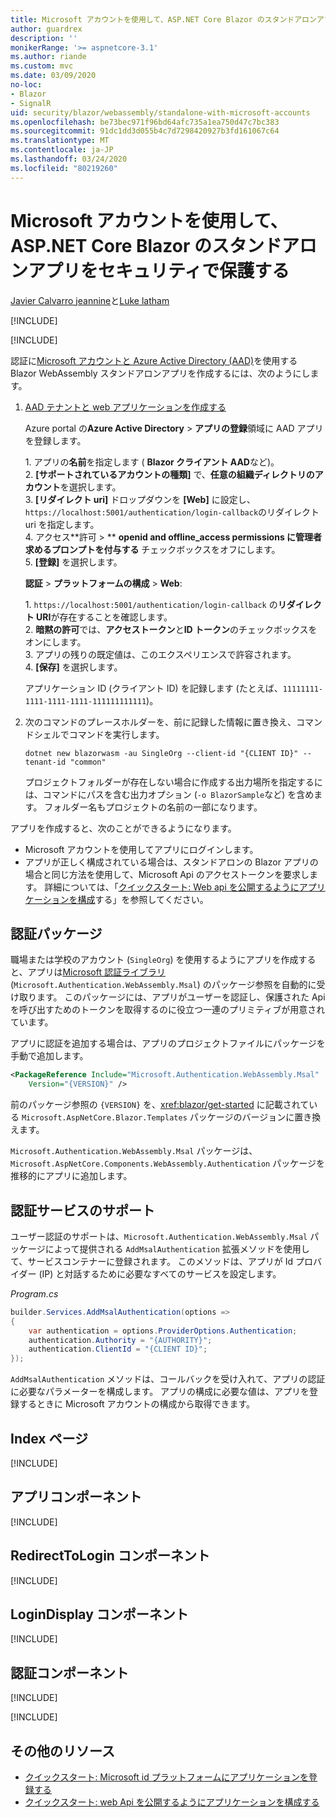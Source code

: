 ```yaml
---
title: Microsoft アカウントを使用して、ASP.NET Core Blazor のスタンドアロンアプリをセキュリティで保護する
author: guardrex
description: ''
monikerRange: '>= aspnetcore-3.1'
ms.author: riande
ms.custom: mvc
ms.date: 03/09/2020
no-loc:
- Blazor
- SignalR
uid: security/blazor/webassembly/standalone-with-microsoft-accounts
ms.openlocfilehash: be73bec971f96bd64afc735a1ea750d47c7bc383
ms.sourcegitcommit: 91dc1dd3d055b4c7d7298420927b3fd161067c64
ms.translationtype: MT
ms.contentlocale: ja-JP
ms.lasthandoff: 03/24/2020
ms.locfileid: "80219260"
---
```

# <a name="secure-an-aspnet-core-opno-locblazor-webassembly-standalone-app-with-microsoft-accounts"></a>Microsoft アカウントを使用して、ASP.NET Core Blazor のスタンドアロンアプリをセキュリティで保護する

[Javier Calvarro jeannine](https://github.com/javiercn)と[Luke latham](https://github.com/guardrex)

[!INCLUDE[](~/includes/blazorwasm-preview-notice.md)]

[!INCLUDE[](~/includes/blazorwasm-3.2-template-article-notice.md)]

認証に[Microsoft アカウントと Azure Active Directory (AAD)](/azure/active-directory/develop/quickstart-register-app#register-a-new-application-using-the-azure-portal)を使用する Blazor WebAssembly スタンドアロンアプリを作成するには、次のようにします。

1. [AAD テナントと web アプリケーションを作成する](/azure/active-directory/develop/v2-overview)

   Azure portal の**Azure Active Directory** > **アプリの登録**領域に AAD アプリを登録します。

   1\. アプリの**名前**を指定します ( **Blazor クライアント AAD**など)。<br>
   2\. **[サポートされているアカウントの種類]** で、**任意の組織ディレクトリのアカウント**を選択します。<br>
   3\. **[リダイレクト uri]** ドロップダウンを **[Web]** に設定し、`https://localhost:5001/authentication/login-callback`のリダイレクト uri を指定します。<br>
   4\. アクセス**許可 > ** **openid and offline_access permissions に管理者求めるプロンプトを付与する** チェックボックスをオフにします。<br>
   5\. **[登録]** を選択します。

   **認証** > **プラットフォームの構成** > **Web**:

   1\. `https://localhost:5001/authentication/login-callback` の**リダイレクト URI**が存在することを確認します。<br>
   2\. **暗黙の許可**では、**アクセストークン**と**ID トークン**のチェックボックスをオンにします。<br>
   3\. アプリの残りの既定値は、このエクスペリエンスで許容されます。<br>
   4\. **[保存]** を選択します。

   アプリケーション ID (クライアント ID) を記録します (たとえば、`11111111-1111-1111-1111-111111111111`)。

1. 次のコマンドのプレースホルダーを、前に記録した情報に置き換え、コマンドシェルでコマンドを実行します。

   ```dotnetcli
   dotnet new blazorwasm -au SingleOrg --client-id "{CLIENT ID}" --tenant-id "common"
   ```

   プロジェクトフォルダーが存在しない場合に作成する出力場所を指定するには、コマンドにパスを含む出力オプション (`-o BlazorSample`など) を含めます。 フォルダー名もプロジェクトの名前の一部になります。

アプリを作成すると、次のことができるようになります。

* Microsoft アカウントを使用してアプリにログインします。
* アプリが正しく構成されている場合は、スタンドアロンの Blazor アプリの場合と同じ方法を使用して、Microsoft Api のアクセストークンを要求します。 詳細については、「[クイックスタート: Web api を公開するようにアプリケーションを構成](/azure/active-directory/develop/quickstart-configure-app-expose-web-apis)する」を参照してください。

## <a name="authentication-package"></a>認証パッケージ

職場または学校のアカウント (`SingleOrg`) を使用するようにアプリを作成すると、アプリは[Microsoft 認証ライブラリ](/azure/active-directory/develop/msal-overview)(`Microsoft.Authentication.WebAssembly.Msal`) のパッケージ参照を自動的に受け取ります。 このパッケージには、アプリがユーザーを認証し、保護された Api を呼び出すためのトークンを取得するのに役立つ一連のプリミティブが用意されています。

アプリに認証を追加する場合は、アプリのプロジェクトファイルにパッケージを手動で追加します。

```xml
<PackageReference Include="Microsoft.Authentication.WebAssembly.Msal" 
    Version="{VERSION}" />
```

前のパッケージ参照の `{VERSION}` を、<xref:blazor/get-started> に記載されている `Microsoft.AspNetCore.Blazor.Templates` パッケージのバージョンに置き換えます。

`Microsoft.Authentication.WebAssembly.Msal` パッケージは、`Microsoft.AspNetCore.Components.WebAssembly.Authentication` パッケージを推移的にアプリに追加します。

## <a name="authentication-service-support"></a>認証サービスのサポート

ユーザー認証のサポートは、`Microsoft.Authentication.WebAssembly.Msal` パッケージによって提供される `AddMsalAuthentication` 拡張メソッドを使用して、サービスコンテナーに登録されます。 このメソッドは、アプリが Id プロバイダー (IP) と対話するために必要なすべてのサービスを設定します。

*Program.cs*

```csharp
builder.Services.AddMsalAuthentication(options =>
{
    var authentication = options.ProviderOptions.Authentication;
    authentication.Authority = "{AUTHORITY}";
    authentication.ClientId = "{CLIENT ID}";
});
```

`AddMsalAuthentication` メソッドは、コールバックを受け入れて、アプリの認証に必要なパラメーターを構成します。 アプリの構成に必要な値は、アプリを登録するときに Microsoft アカウントの構成から取得できます。

## <a name="index-page"></a>Index ページ

[!INCLUDE[](~/includes/blazor-security/index-page-msal.md)]

## <a name="app-component"></a>アプリコンポーネント

[!INCLUDE[](~/includes/blazor-security/app-component.md)]

## <a name="redirecttologin-component"></a>RedirectToLogin コンポーネント

[!INCLUDE[](~/includes/blazor-security/redirecttologin-component.md)]

## <a name="logindisplay-component"></a>LoginDisplay コンポーネント

[!INCLUDE[](~/includes/blazor-security/logindisplay-component.md)]

## <a name="authentication-component"></a>認証コンポーネント

[!INCLUDE[](~/includes/blazor-security/authentication-component.md)]

[!INCLUDE[](~/includes/blazor-security/troubleshoot.md)]

## <a name="additional-resources"></a>その他のリソース

* [クイックスタート: Microsoft id プラットフォームにアプリケーションを登録する](/azure/active-directory/develop/quickstart-register-app#register-a-new-application-using-the-azure-portal)
* [クイックスタート: web Api を公開するようにアプリケーションを構成する](/azure/active-directory/develop/quickstart-configure-app-expose-web-apis)
